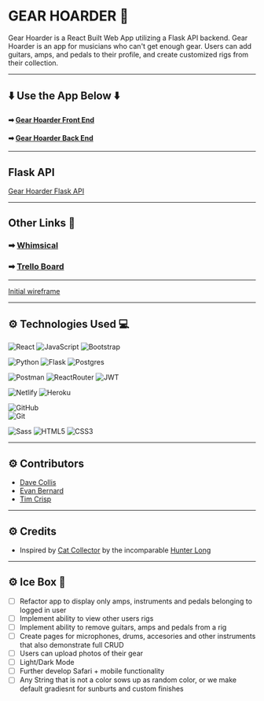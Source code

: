 # GEAR HOARDER :guitar: 

Gear Hoarder is a React Built Web App utilizing a Flask API backend. Gear Hoarder is an app for musicians who can't get enough gear. Users can add guitars, amps, and pedals to their profile, and create customized rigs from their collection. 

---

## :arrow_down: Use the App Below :arrow_down: 
#### ➡ [Gear Hoarder Front End](https://gear-hoarder.netlify.app/)
#### ➡ [Gear Hoarder Back End](https://gear-hoarder-api.herokuapp.com/)

---

## Flask API
[Gear Hoarder Flask API](https://github.com/dcollis92/gear-hoarder-back-end)

---

## Other Links :link:
### ➡ [Whimsical](https://whimsical.com/unit-4-RNSzGccTJmrn42B5dWCnd2)
### ➡ [Trello Board](https://trello.com/b/iHrAuCXM/unit-4-proposal)

---

[Initial wireframe](https://imgur.com/a/Ifr1BJ1)

---

## ⚙ Technologies Used :computer:

  ![React](https://img.shields.io/badge/-React-white?style=for-the-badge&logo=React&logoColor=blue)
  ![JavaScript](https://img.shields.io/badge/-JavaScript-white?style=for-the-badge&logo=javascript&logoColor=black)
  ![Bootstrap](https://img.shields.io/badge/-Bootstrap-white?style=for-the-badge&logo=bootstrap)

  ![Python](https://img.shields.io/badge/python-3670A0?style=for-the-badge&logo=python&logoColor=ffdd54)
  ![Flask](https://img.shields.io/badge/flask-%23000.svg?style=for-the-badge&logo=flask&logoColor=white)
  ![Postgres](https://img.shields.io/badge/postgres-%23316192.svg?style=for-the-badge&logo=postgresql&logoColor=white) 

  ![Postman](https://img.shields.io/badge/Postman-white?style=for-the-badge&logo=postman)
  ![ReactRouter](https://img.shields.io/badge/-React_Router-white?style=for-the-badge&for-the-badge&logo=react-router)
  ![JWT](https://img.shields.io/badge/JWT-black?style=for-the-badge&logo=JSON%20web%20tokens)

  ![Netlify](https://img.shields.io/badge/netlify-%23000000.svg?style=for-the-badge&logo=netlify&logoColor=#00C7B7)
  ![Heroku](https://img.shields.io/badge/-Heroku-white?style=for-the-badge&logo=heroku&logoColor=black)

  ![GitHub](https://img.shields.io/badge/-GitHub-white?style=for-the-badge&logo=github&logoColor=black)  
  ![Git](https://img.shields.io/badge/-Git-white?style=for-the-badge&logo=git)
  
  ![Sass](https://img.shields.io/badge/-Sass-white?style=for-the-badge&logo=Sass)
  ![HTML5](https://img.shields.io/badge/-HTML5-white?style=for-the-badge&logo=html5)
  ![CSS3](https://img.shields.io/badge/css3-%231572B6.svg?style=for-the-badge&logo=css3&logoColor=white)  
  
---

## ⚙ Contributors 

- [Dave Collis](https://github.com/dcollis92) 
- [Evan Bernard](https://github.com/provideforme) 
- [Tim Crisp](https://github.com/timcrisp94) 

---

## ⚙ Credits

- Inspired by [Cat Collector](https://github.com/whlong1/cat-collector-react) by the incomparable [Hunter Long](https://github.com/whlong1) 

---

## ⚙ Ice Box :icecream:

- [ ] Refactor app to display only amps, instruments and pedals belonging to logged in user
- [ ] Implement ability to view other users rigs
- [ ] Implement ability to remove guitars, amps and pedals from a rig
- [ ] Create pages for microphones, drums, accesories and other instruments that also demonstrate full CRUD
- [ ] Users can upload photos of their gear
- [ ] Light/Dark Mode
- [ ] Further develop Safari + mobile functionality
- [ ] Any String that is not a color sows up as random color, or we make default gradiesnt for sunburts and custom finishes